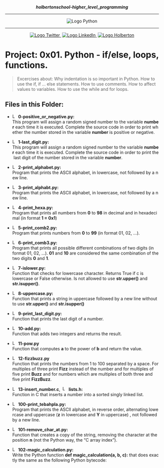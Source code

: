 <div align=center>

***holbertonschool-higher_level_programming***
<hr />
 <img src="https://www.python.org/static/community_logos/python-logo-generic.svg" alt="Logo Python" style="max-width:80%;">
 <hr />
<a href="https://twitter.com/Jepez90"><img src="https://img.shields.io/twitter/follow/jepez90?label=Follow%20me&style=social" alt="Logo Twitter">&nbsp;</a>
<a href="https://www.linkedin.com/in/jerson-p%C3%A9rez-010059a4/"><img src="https://img.shields.io/badge/LinkedIn-Follow-blue" alt="Logo LinkedIn">&nbsp;</a>
<a href="https://twitter.com/HolbertonCOL"><img src="https://img.shields.io/badge/Holberton_School-red" alt="Logo Holberton"></a>
</div>

# Project: 0x01. Python - if/else, loops, functions.

> Excercises about:
Why indentation is so important in Python.
How to use the if, if ... else statements.
How to use comments.
How to affect values to variables.
How to use the while and for loops.

## Files in this Folder:

* <img src="https://raw.githubusercontent.com/jepez90/jepez90.github.io/master/img/Readme_media/logoPythonBasic.svg" alt="Logo Python" height="15"> **0-positive_or_negative.py:**<br />
This program will assign a random signed number to the variable **number** each time it is executed. Complete the source code in order to print whether the number stored in the variable **number** is positive or negative.

* <img src="https://raw.githubusercontent.com/jepez90/jepez90.github.io/master/img/Readme_media/logoPythonBasic.svg" alt="Logo Python" height="15"> **1-last_digit.py:**<br />
This program will assign a random signed number to the variable **number** each time it is executed. Complete the source code in order to print the last digit of the number stored in the variable **number**.

* <img src="https://raw.githubusercontent.com/jepez90/jepez90.github.io/master/img/Readme_media/logoPythonBasic.svg" alt="Logo Python" height="15"> **2-print_alphabet.py:**<br />
Program that prints the ASCII alphabet, in lowercase, not followed by a new line.

* <img src="https://raw.githubusercontent.com/jepez90/jepez90.github.io/master/img/Readme_media/logoPythonBasic.svg" alt="Logo Python" height="15"> **3-print_alphabt.py:**<br />
Program that prints the ASCII alphabet, in lowercase, not followed by a new line.

* <img src="https://raw.githubusercontent.com/jepez90/jepez90.github.io/master/img/Readme_media/logoPythonBasic.svg" alt="Logo Python" height="15"> **4-print_hexa.py:**<br />
Program that prints all numbers from **0** to **98** in decimal and in hexadecimal (in format **1 = 0x1**)

* <img src="https://raw.githubusercontent.com/jepez90/jepez90.github.io/master/img/Readme_media/logoPythonBasic.svg" alt="Logo Python" height="15"> **5-print_comb2.py:**<br />
Program that prints numbers from **0** to **99** (in format 01, 02, ...).

* <img src="https://raw.githubusercontent.com/jepez90/jepez90.github.io/master/img/Readme_media/logoPythonBasic.svg" alt="Logo Python" height="15"> **6-print_comb3.py:**<br />
Program that prints all possible different combinations of two digits (in format 01, 02, ...). **01** and **10** are considered the same combination of the two digits **0** and **1**.

* <img src="https://raw.githubusercontent.com/jepez90/jepez90.github.io/master/img/Readme_media/logoPythonBasic.svg" alt="Logo Python" height="15"> **7-islower.py:**<br />
Function that checks for lowercase character. Returns True if c is lowercase or False otherwise. Is not allowed to use **str.upper()** and **str.isupper()**. 

* <img src="https://raw.githubusercontent.com/jepez90/jepez90.github.io/master/img/Readme_media/logoPythonBasic.svg" alt="Logo Python" height="15"> **8-uppercase.py:**<br />
Function that prints a string in uppercase followed by a new line without to use **str.upper()** and **str.isupper()**

* <img src="https://raw.githubusercontent.com/jepez90/jepez90.github.io/master/img/Readme_media/logoPythonBasic.svg" alt="Logo Python" height="15"> **9-print_last_digit.py:**<br />
Function that prints the last digit of a number.

* <img src="https://raw.githubusercontent.com/jepez90/jepez90.github.io/master/img/Readme_media/logoPythonBasic.svg" alt="Logo Python" height="15"> **10-add.py:**<br />
Function that adds two integers and returns the result.

* <img src="https://raw.githubusercontent.com/jepez90/jepez90.github.io/master/img/Readme_media/logoPythonBasic.svg" alt="Logo Python" height="15"> **11-pow.py**<br />
Function that computes **a** to the power of **b** and return the value.

* <img src="https://raw.githubusercontent.com/jepez90/jepez90.github.io/master/img/Readme_media/logoPythonBasic.svg" alt="Logo Python" height="15"> **12-fizzbuzz.py**<br />
Function that prints the numbers from 1 to 100 separated by a space. For multiples of three print **Fizz** instead of the number and for multiples of five print **Buzz** and for numbers which are multiples of both three and five print **FizzBuzz**.

* <img src="https://raw.githubusercontent.com/jepez90/jepez90.github.io/master/img/Readme_media/logoPythonBasic.svg" alt="Logo Python" height="15"> **13-insert_number.c**,  <img src="https://raw.githubusercontent.com/jepez90/jepez90.github.io/master/img/Readme_media/logo_code_file.svg" alt="Logo Code" height="16"> **lists.h:**<br />
Function in C that inserts a number into a sorted singly linked list. 

* <img src="https://raw.githubusercontent.com/jepez90/jepez90.github.io/master/img/Readme_media/logoPythonBasic.svg" alt="Logo Python" height="15"> **100-print_tebahpla.py:**<br />
Program that prints the ASCII alphabet, in reverse order, alternating lowercase and uppercase (**z** in lowercase and **Y** in uppercase) , not followed by a new line.

* <img src="https://raw.githubusercontent.com/jepez90/jepez90.github.io/master/img/Readme_media/logoPythonBasic.svg" alt="Logo Python" height="15"> **101-remove_char_at.py:**<br />
Function that creates a copy of the string, removing the character at the position **n** (not the Python way, the &ldquo;C array index&rdquo;).

* <img src="https://raw.githubusercontent.com/jepez90/jepez90.github.io/master/img/Readme_media/logoPythonBasic.svg" alt="Logo Python" height="15"> **102-magic_calculation.py:**<br />
Write the Python function **def magic_calculation(a, b, c):** that does exactly the same as the following Python bytecode:
